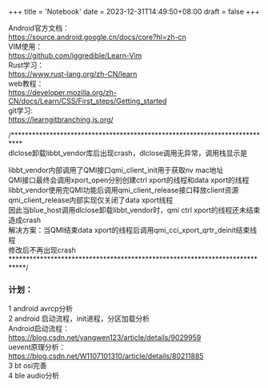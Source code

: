 +++
title = 'Notebook'
date = 2023-12-31T14:49:50+08:00
draft = false
+++

Android官方文档：  
https://source.android.google.cn/docs/core?hl=zh-cn  
VIM使用：  
https://github.com/iggredible/Learn-Vim  
Rust学习：  
https://www.rust-lang.org/zh-CN/learn  
web教程：  
https://developer.mozilla.org/zh-CN/docs/Learn/CSS/First_steps/Getting_started  
git学习:  
https://learngitbranching.js.org/  

/***************************************************************************  
dlclose卸载libbt_vendor库后出现crash，dlclose调用无异常，调用栈显示是  

libbt_vendor内部调用了QMI接口qmi_client_init用于获取nv mac地址  
QMI接口最终会调用xport_open分别创建ctrl xport的线程和data xport的线程  
libbt_vendor使用完QMI功能后调用qmi_client_release接口释放client资源  
qmi_client_release内部实现仅关闭了data xport线程  
因此当blue_host调用dlclose卸载libbt_vendor时，qmi ctrl xport的线程还未结束造成crash  
解决方案：当QMI结束data xport的线程后调用qmi_cci_xport_qrtr_deinit结束线程  
修改后不再出现crash  
****************************************************************************/ 

### 计划：  
1 android avrcp分析  
2 android 启动流程，init进程，分区加载分析    
Android启动流程： https://blog.csdn.net/yangwen123/article/details/9029959  
uevent原理分析：  https://blog.csdn.net/W1107101310/article/details/80211885  
3 bt osi完善  
4 ble audio分析  